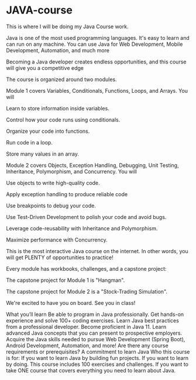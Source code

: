 # JAVA-course

This is where I will be doing my Java Course work.




Java is one of the most used programming languages. It's easy to learn and can run on any machine. You can use Java for Web Development, Mobile Development, Automation, and much more

Becoming a Java developer creates endless opportunities, and this course will give you a competitive edge

The course is organized around two modules.

Module 1 covers Variables, Conditionals, Functions, Loops, and Arrays. You will

Learn to store information inside variables.

Control how your code runs using conditionals.

Organize your code into functions.

Run code in a loop.

Store many values in an array.

Module 2 covers Objects, Exception Handling, Debugging, Unit Testing, Inheritance, Polymorphism, and Concurrency. You will

Use objects to write high-quality code.

Apply exception handling to produce reliable code

Use breakpoints to debug your code.

Use Test-Driven Development to polish your code and avoid bugs.

Leverage code-reusability with Inheritance and Polymorphism.

Maximize performance with Concurrency.

This is the most interactive Java course on the internet. In other words, you will get PLENTY of opportunities to practice!

Every module has workbooks, challenges, and a capstone project:

The capstone project for Module 1 is "Hangman".

The capstone project for Module 2 is a "Stock-Trading Simulation".

We're excited to have you on board. See you in class!

What you’ll learn
Be able to program in Java professionally.
Get hands-on experience and solve 100+ coding exercises.
Learn Java best practices from a professional developer.
Become proficient in Java 11.
Learn advanced Java concepts that you can present to prospective employers.
Acquire the Java skills needed to pursue Web Development (Spring Boot), Android Development, Automation, and more!
Are there any course requirements or prerequisites?
A commitment to learn Java
Who this course is for:
If you want to learn Java by building fun projects.
If you want to learn by doing. This course includes 100 exercises and challenges.
If you want to take ONE course that covers everything you need to learn about Java.